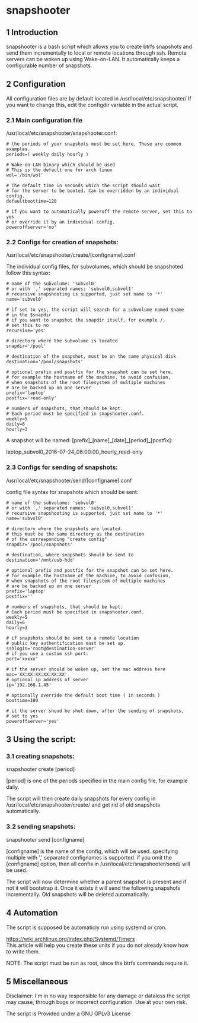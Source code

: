 # snapshooter

## 1 Introduction


snapshooter is a bash script which allows you to create btrfs snapshots and send them incrementally to local or remote locations through ssh. Remote servers can be woken up using Wake-on-LAN. It automatically keeps a configurable number of snapshots.


## 2 Configuration


All configuration files are by default located in /usr/local/etc/snapshooter/ 
If you want to change this, edit the configdir variable in the actual script.

### 2.1 Main configuration file

/usr/local/etc/snapshooter/snapshooter.conf:

	# the periods of your snapshots must be set here. These are common examples.
	periods=( weekly daily hourly )
	
	# Wake-on-LAN binary which should be used
	# This is the default one for arch linux
	wol='/bin/wol'

	# The default time in seconds which the script should wait
	# for the server to be booted. Can be overridden by an individual config.
	defaultboottime=120
	
	# if you want to automatically poweroff the remote server, set this to yes
	# or override it by an individual config.
	poweroffserver='no'
	
	
### 2.2 Configs for creation of snapshots:

/usr/local/etc/snapshooter/create/[configname].conf

The individual config files, for subvolumes, which should be snapshoted follow this syntax:


	# name of the subvolume: 'subvol0'
	# or with ',' separated names: 'subvol0,subvol1'
	# recursive snapshooting is supported, just set name to '*'
	name='subvol0'
	
	# if set to yes, the script will search for a subvolume named $name
	# in the $snapdir
	# if you want to snapshot the snapdir itself, for example /,
	# set this to no
	recursive='yes'

	# directory where the subvolume is located
	snapdir='/pool'
	
	# destination of the snapshot, must be on the same physical disk
	destination='/pool/snapshots'
	
	# optional prefix and postfix for the snapshot can be set here. 
	# for example the hostname of the machine, to avoid confusion, 
	# when snapshots of the root filesystem of multiple machines
	# are be backed up on one server
	prefix='laptop'
	postfix='read-only'
	
	# numbers of snapshots, that should be kept.
	# Each period must be specified in snapshooter.conf.
	weekly=5
	daily=6
	hourly=3

A snapshot will be named:
[prefix]\_[name]\_[date]\_[period]\_[postfix]:

laptop_subvol0_2016-07-24_06:00:00_hourly_read-only


### 2.3 Configs for sending of snapshots:

/usr/local/etc/snapshooter/send/[configname].conf

config file syntax for snapshots which should be sent:

	# name of the subvolume: 'subvol0'
	# or with ',' separated names: 'subvol0,subvol1'
	# recursive snapshooting is supported, just set name to '*'
	name='subvol0'

	# directory where the snapshots are located.
	# this must be the same directory as the destination
	# of the corresponding "create config"
	snapdir='/pool/snapshots'

	# destination, where snapshots should be sent to
	destination='/mnt/usb-hdd'

	# optional prefix and postfix for the snapshot can be set here. 
	# for example the hostname of the machine, to avoid confusion, 
	# when snapshots of the root filesystem of multiple machines
	# are be backed up on one server
	prefix='laptop'
	postfix=''

	# numbers of snapshots, that should be kept.
	# Each period must be specified in snapshooter.conf.
	weekly=5
	daily=6
	hourly=3

	# if snapshots should be sent to a remote location
	# public key authentification must be set up.
	sshlogin='root@destination-server'
	# if you use a custom ssh port:
	port='xxxxx'

	# if the server should be woken up, set the mac address here
	mac='XX:XX:XX:XX:XX:XX'
	# optional ip address of server
	ip='192.168.1.45'

	# optionally override the default boot time ( in seconds )
	boottime=180

	# it the server shoud be shut down, after the sending of snapshots,
	# set to yes
	poweroffserver='yes'


## 3 Using the script:


### 3.1 creating snapshots:

snapshooter create [period]

[period] is one of the periods specified in the main config file, for example daily.

The script will then create daily snapshots for every config in /usr/local/etc/snapshooter/create/ 
and get rid of old snapshots automatically.



### 3.2 sending snapshots:

snapshooter send [configname]

[configname] is the name of the config, which will be used.
specifying multiple with ',' separated confignames is supported.
if you omit the [configname] option, then all confis in /usr/local/etc/snapshooter/send/ will be used.

The script will now determine whether a parent snapshot is present and if not it will bootstrap it.
Once it exists it will send the following snapshots incrementally.
Old snapshots will be deleted automatically.



## 4 Automation

The script is supposed be automaticly run using systemd or cron.

https://wiki.archlinux.org/index.php/Systemd/Timers  
This article will help you create these units if you do not already know how to write them.

NOTE: The script must be run as root, since the btrfs commands require it.

## 5 Miscellaneous

Disclaimer:
I'm in no way responsible for any damage or dataloss the script may cause, through bugs or incorrect configuration.
Use at your own risk.

The script is Provided under a GNU GPLv3 License
